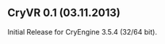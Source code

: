 
CryVR 0.1 (03.11.2013)
---------------------------
Initial Release for CryEngine 3.5.4 (32/64 bit).
